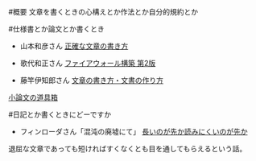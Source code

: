 #概要
文章を書くときの心構えとか作法とか自分的規約とか

#仕様書とか論文とか書くとき

* 山本和彦さん
[正確な文章の書き方](http://www.mew.org/~kazu/doc/japanese.html)

* 歌代和正さん
[ファイアウォール構築 第2版](http://www.srekcah.org/~utashiro/docs/firewall-2/)

* 藤竿伊知郎さん
[文章の書き方・文書の作り方](http://www.gaiki.net/lib/199x/99/99a25wrt2.html)

[小論文の道具箱](http://www.g-note.org/index.php?%BE%AE%CF%C0%CA%B8%A4%CE%C6%BB%B6%F1%C8%A2)

#日記とか書くときにどーですか
* フィンローダさん「混沌の廃墟にて」
[長いのが先か読みにくいのが先か](http://www.st.rim.or.jp/~phinloda/ruins/ruins094.html)

退屈な文章であっても短ければすくなくとも目を通してもらえるという話。
